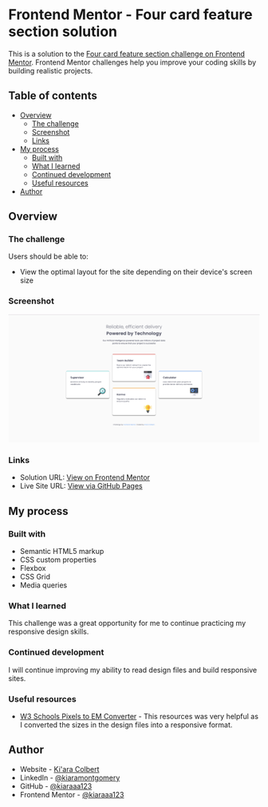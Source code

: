 # Frontend Mentor - Four card feature section solution

This is a solution to the [Four card feature section challenge on Frontend Mentor](https://www.frontendmentor.io/challenges/four-card-feature-section-weK1eFYK). Frontend Mentor challenges help you improve your coding skills by building realistic projects. 

## Table of contents

- [Overview](#overview)
  - [The challenge](#the-challenge)
  - [Screenshot](#screenshot)
  - [Links](#links)
- [My process](#my-process)
  - [Built with](#built-with)
  - [What I learned](#what-i-learned)
  - [Continued development](#continued-development)
  - [Useful resources](#useful-resources)
- [Author](#author)


## Overview

### The challenge

Users should be able to:

- View the optimal layout for the site depending on their device's screen size

### Screenshot

![](./images/screenshot.png)

### Links

- Solution URL: [View on Frontend Mentor](https://www.frontendmentor.io/solutions/four-card-feature-section-htmlcss--8Zt6ww5Ug)
- Live Site URL: [View via GitHub Pages](https://kiaraaa123.github.io/four-card-feature-section/)


## My process

### Built with

- Semantic HTML5 markup
- CSS custom properties
- Flexbox
- CSS Grid
- Media queries


### What I learned

This challenge was a great opportunity for me to continue practicing my responsive design skills. 

### Continued development

I will continue improving my ability to read design files and build responsive sites.


### Useful resources

- [W3 Schools Pixels to EM Converter](https://www.w3schools.com/tags/ref_pxtoemconversion.asp) - This resources was very helpful as I converted the sizes in the design files into a responsive format.


## Author

- Website - [Ki'ara Colbert](https://www.kiaracolbert.com)
- LinkedIn - [@kiaramontgomery](https://www.linkedin.com/in/kiaramontgomery/)
- GitHub - [@kiaraaa123](https://github.com/kiaraaa123)
- Frontend Mentor - [@kiaraaa123](https://www.frontendmentor.io/profile/kiaraaa123)
